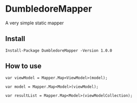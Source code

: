 # DumbledoreMapper

A very simple static mapper

## Install

`Install-Package DumbledoreMapper -Version 1.0.0`

## How to use

`var viewModel = Mapper.Map<ViewModel>(model);`
  
`var model = Mapper.Map<Model>(viewModel);`

`var resultList = Mapper.Map<Model>(viewModelCollection);`

